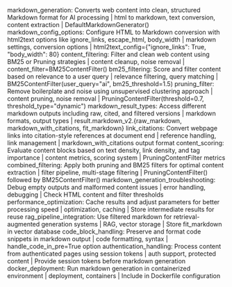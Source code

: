 markdown_generation: Converts web content into clean, structured Markdown format for AI processing | html to markdown, text conversion, content extraction | DefaultMarkdownGenerator()
markdown_config_options: Configure HTML to Markdown conversion with html2text options like ignore_links, escape_html, body_width | markdown settings, conversion options | html2text_config={"ignore_links": True, "body_width": 80}
content_filtering: Filter and clean web content using BM25 or Pruning strategies | content cleanup, noise removal | content_filter=BM25ContentFilter()
bm25_filtering: Score and filter content based on relevance to a user query | relevance filtering, query matching | BM25ContentFilter(user_query="ai", bm25_threshold=1.5)
pruning_filter: Remove boilerplate and noise using unsupervised clustering approach | content pruning, noise removal | PruningContentFilter(threshold=0.7, threshold_type="dynamic")
markdown_result_types: Access different markdown outputs including raw, cited, and filtered versions | markdown formats, output types | result.markdown_v2.{raw_markdown, markdown_with_citations, fit_markdown}
link_citations: Convert webpage links into citation-style references at document end | reference handling, link management | markdown_with_citations output format
content_scoring: Evaluate content blocks based on text density, link density, and tag importance | content metrics, scoring system | PruningContentFilter metrics
combined_filtering: Apply both pruning and BM25 filters for optimal content extraction | filter pipeline, multi-stage filtering | PruningContentFilter() followed by BM25ContentFilter()
markdown_generation_troubleshooting: Debug empty outputs and malformed content issues | error handling, debugging | Check HTML content and filter thresholds
performance_optimization: Cache results and adjust parameters for better processing speed | optimization, caching | Store intermediate results for reuse
rag_pipeline_integration: Use filtered markdown for retrieval-augmented generation systems | RAG, vector storage | Store fit_markdown in vector database
code_block_handling: Preserve and format code snippets in markdown output | code formatting, syntax | handle_code_in_pre=True option
authentication_handling: Process content from authenticated pages using session tokens | auth support, protected content | Provide session tokens before markdown generation
docker_deployment: Run markdown generation in containerized environment | deployment, containers | Include in Dockerfile configuration